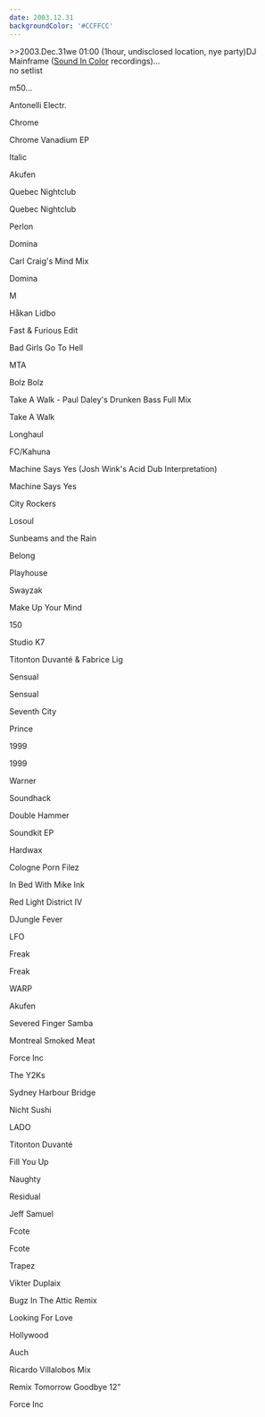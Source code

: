 ```yaml
---
date: 2003.12.31
backgroundColor: '#CCFFCC'
---
```


\>>2003.Dec.31we 01:00 (1hour, undisclosed location, nye party)DJ Mainframe ([Sound In Color](http://www.soundincolor.com/) recordings)...  
no setlist  

m50...

Antonelli Electr.

Chrome

Chrome Vanadium EP

Italic

Akufen

Quebec Nightclub

Quebec Nightclub

Perlon

Domina

Carl Craig's Mind Mix

Domina

M

Håkan Lidbo

Fast & Furious Edit

Bad Girls Go To Hell

MTA

Bolz Bolz

Take A Walk - Paul Daley's Drunken Bass Full Mix

Take A Walk

Longhaul

FC/Kahuna

Machine Says Yes (Josh Wink's Acid Dub Interpretation)

Machine Says Yes

City Rockers

Losoul

Sunbeams and the Rain

Belong

Playhouse

Swayzak

Make Up Your Mind

150

Studio K7

Titonton Duvanté & Fabrice Lig

Sensual

Sensual

Seventh City

Prince

1999

1999

Warner

Soundhack

Double Hammer

Soundkit EP

Hardwax

Cologne Porn Filez

In Bed With Mike Ink

Red Light District IV

DJungle Fever

LFO

Freak

Freak

WARP

Akufen

Severed Finger Samba

Montreal Smoked Meat

Force Inc

The Y2Ks

Sydney Harbour Bridge

Nicht Sushi

LADO

Titonton Duvanté

Fill You Up

Naughty

Residual

Jeff Samuel

Fcote

Fcote

Trapez

Vikter Duplaix

Bugz In The Attic Remix

Looking For Love

Hollywood

Auch

Ricardo Villalobos Mix

Remix Tomorrow Goodbye 12"

Force Inc